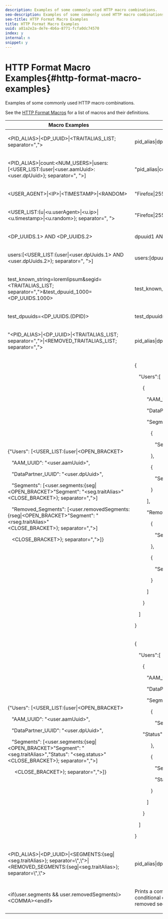```yaml
---
description: Examples of some commonly used HTTP macro combinations.
seo-description: Examples of some commonly used HTTP macro combinations.
seo-title: HTTP Format Macro Examples
title: HTTP Format Macro Examples
uuid: a81a2e2a-de7e-4b6a-8771-fcfa0dc74570
index: y
internal: n
snippet: y
---
```


# HTTP Format Macro Examples{#http-format-macro-examples}

Examples of some commonly used HTTP macro combinations.

 See the [HTTP Format Macros](../formats/web-formats.md#reference_C392124A5F3F42E49F8AADDBA601ADFE) for a list of macros and their definitions.

<table id="table_D5FAC5D056ED49D79FA883197EF8F42E"> 
 <thead> 
  <tr> 
   <th colname="col1" class="entry"> Macro Examples </th> 
   <th colname="col2" class="entry"> Output Format </th> 
  </tr> 
 </thead>
 <tbody> 
  <tr> 
   <td colname="col1"> <p> <span class="codeph"> &lt;PID_ALIAS&gt;|&lt;DP_UUID&gt;|&lt;TRAITALIAS_LIST; separator=","&gt; </span> </p> </td> 
   <td colname="col2"> <p> <span class="codeph"> pid_alias|dp_uuid|trait_1,trait_2 </span> </p> </td> 
  </tr> 
  <tr> 
   <td colname="col1"> <p> <span class="codeph"> &lt;PID_ALIAS&gt;|count:&lt;NUM_USERS&gt;|users:[&lt;USER_LIST:{user|&lt;user.aamUuid&gt;:&lt;user.dpUuid&gt;}; separator=", "&gt;] </span> </p> </td> 
   <td colname="col2"> <p> <span class="codeph"> "pid_alias|count:2|users:[uuid1:dpuuid1, uuid2:dpuuid2]" </span> </p> </td> 
  </tr> 
  <tr> 
   <td colname="col1"> <p> <span class="codeph"> &lt;USER_AGENT&gt;|&lt;IP&gt;|&lt;TIMESTAMP&gt;|&lt;RANDOM&gt; </span> </p> </td> 
   <td colname="col2"> <p> <span class="codeph"> "Firefox|255.255.255.255|1395758143|42341" </span> </p> </td> 
  </tr> 
  <tr> 
   <td colname="col1"> <p> <span class="codeph"> &lt;USER_LIST:{u|&lt;u.userAgent&gt;|&lt;u.ip&gt;|&lt;u.timestamp&gt;|&lt;u.random&gt;}; separator=", "&gt; </span> </p> </td> 
   <td colname="col2"> <p> <span class="codeph"> "Firefox|255.255.255.255|1395758143|42341" </span> </p> </td> 
  </tr> 
  <tr> 
   <td colname="col1"> <p> <span class="codeph"> &lt;DP_UUIDS.1&gt; AND &lt;DP_UUIDS.2&gt; </span> </p> </td> 
   <td colname="col2"> <p> <span class="codeph"> dpuuid1 AND dpuuid2 </span> </p> </td> 
  </tr> 
  <tr> 
   <td colname="col1"> <p> <span class="codeph"> users:[&lt;USER_LIST:{user|&lt;user.dpUuids.1&gt; AND &lt;user.dpUuids.2&gt;}; separator=", "&gt;] </span> </p> </td> 
   <td colname="col2"> <p> <span class="codeph"> users:[dpuuid1 AND dpuuid2] </span> </p> </td> 
  </tr> 
  <tr> 
   <td colname="col1"> <p> <span class="codeph"> test_known_string=loremlipsum&amp;segid=&lt;TRAITALIAS_LIST; separator=","&gt;&amp;test_dpuuid_1000=&lt;DP_UUIDS.1000&gt; </span> </p> </td> 
   <td colname="col2"> <p> <span class="codeph"> test_known_string=loremlipsum&amp;segid=trait_1,trait_2&amp;test_dpuuid_1000=dpuuid_1000 </span> </p> </td> 
  </tr> 
  <tr> 
   <td colname="col1"> <p> <span class="codeph"> test_dpuuids=&lt;DP_UUIDS.(DPID)&gt; </span> </p> </td> 
   <td colname="col2"> <p> <span class="codeph"> test_dpuuids=dpuuid2 </span> </p> </td> 
  </tr> 
  <tr> 
   <td colname="col1"> <p> <span class="codeph"> "&lt;PID_ALIAS&gt;|&lt;DP_UUID&gt;|&lt;TRAITALIAS_LIST; separator=","&gt;|&lt;REMOVED_TRAITALIAS_LIST; separator=","&gt; </span> </p> </td> 
   <td colname="col2"> <p> <span class="codeph"> pid_alias|dp_uuid|trait_1,trait_2|trait_3,trait_4 </span> </p> </td> 
  </tr> 
  <tr> 
   <td colname="col1"> <p> 
     <codeblock>
       {"Users":&nbsp;[&lt;USER_LIST:{user|&lt;OPEN_BRACKET&gt; 
      
&nbsp;&nbsp;&nbsp;"AAM_UUID":&nbsp;"&lt;user.aamUuid&gt;", 
      
&nbsp;&nbsp;&nbsp;"DataPartner_UUID":&nbsp;"&lt;user.dpUuid&gt;", 
      
&nbsp;&nbsp;&nbsp;"Segments":&nbsp;[&lt;user.segments:{seg|&lt;OPEN_BRACKET&gt;"Segment":&nbsp;"&lt;seg.traitAlias&gt;"&lt;CLOSE_BRACKET&gt;};&nbsp;separator=","&gt;] 
      
&nbsp;&nbsp;&nbsp;"Removed_Segments":&nbsp;[&lt;user.removedSegments:{rseg|&lt;OPEN_BRACKET&gt;"Segment":&nbsp;"&lt;rseg.traitAlias&gt;"&lt;CLOSE_BRACKET&gt;};&nbsp;separator=","&gt;] 
      
&nbsp;&nbsp;&nbsp;&lt;CLOSE_BRACKET&gt;};&nbsp;separator=","&gt;]} 
     </codeblock> </p> </td> 
   <td colname="col2"> <p> 
     <codeblock>
       {&nbsp;&nbsp; 
      
&nbsp;&nbsp;&nbsp;"Users":[&nbsp;&nbsp; 
      
&nbsp;&nbsp;&nbsp;&nbsp;&nbsp;&nbsp;{&nbsp;&nbsp; 
      
&nbsp;&nbsp;&nbsp;&nbsp;&nbsp;&nbsp;&nbsp;&nbsp;&nbsp;"AAM_UUID":"uuid1", 
      
&nbsp;&nbsp;&nbsp;&nbsp;&nbsp;&nbsp;&nbsp;&nbsp;&nbsp;"DataPartner_UUID":"dpuuid1", 
      
&nbsp;&nbsp;&nbsp;&nbsp;&nbsp;&nbsp;&nbsp;&nbsp;&nbsp;"Segments":[&nbsp;&nbsp; 
      
&nbsp;&nbsp;&nbsp;&nbsp;&nbsp;&nbsp;&nbsp;&nbsp;&nbsp;&nbsp;&nbsp;&nbsp;{&nbsp;&nbsp; 
      
&nbsp;&nbsp;&nbsp;&nbsp;&nbsp;&nbsp;&nbsp;&nbsp;&nbsp;&nbsp;&nbsp;&nbsp;&nbsp;&nbsp;&nbsp;"Segment":"alias1" 
      
&nbsp;&nbsp;&nbsp;&nbsp;&nbsp;&nbsp;&nbsp;&nbsp;&nbsp;&nbsp;&nbsp;&nbsp;}, 
      
&nbsp;&nbsp;&nbsp;&nbsp;&nbsp;&nbsp;&nbsp;&nbsp;&nbsp;&nbsp;&nbsp;&nbsp;{&nbsp;&nbsp; 
      
&nbsp;&nbsp;&nbsp;&nbsp;&nbsp;&nbsp;&nbsp;&nbsp;&nbsp;&nbsp;&nbsp;&nbsp;&nbsp;&nbsp;&nbsp;"Segment":"alias2" 
      
&nbsp;&nbsp;&nbsp;&nbsp;&nbsp;&nbsp;&nbsp;&nbsp;&nbsp;&nbsp;&nbsp;&nbsp;} 
      
&nbsp;&nbsp;&nbsp;&nbsp;&nbsp;&nbsp;&nbsp;&nbsp;&nbsp;], 
      
&nbsp;&nbsp;&nbsp;&nbsp;&nbsp;&nbsp;&nbsp;&nbsp;&nbsp;"Removed_Segments":[&nbsp;&nbsp; 
      
&nbsp;&nbsp;&nbsp;&nbsp;&nbsp;&nbsp;&nbsp;&nbsp;&nbsp;&nbsp;&nbsp;&nbsp;{&nbsp;&nbsp; 
      
&nbsp;&nbsp;&nbsp;&nbsp;&nbsp;&nbsp;&nbsp;&nbsp;&nbsp;&nbsp;&nbsp;&nbsp;&nbsp;&nbsp;&nbsp;"Segment":"alias3" 
      
&nbsp;&nbsp;&nbsp;&nbsp;&nbsp;&nbsp;&nbsp;&nbsp;&nbsp;&nbsp;&nbsp;&nbsp;}, 
      
&nbsp;&nbsp;&nbsp;&nbsp;&nbsp;&nbsp;&nbsp;&nbsp;&nbsp;&nbsp;&nbsp;&nbsp;{&nbsp;&nbsp; 
      
&nbsp;&nbsp;&nbsp;&nbsp;&nbsp;&nbsp;&nbsp;&nbsp;&nbsp;&nbsp;&nbsp;&nbsp;&nbsp;&nbsp;&nbsp;"Segment":"alias4" 
      
&nbsp;&nbsp;&nbsp;&nbsp;&nbsp;&nbsp;&nbsp;&nbsp;&nbsp;&nbsp;&nbsp;&nbsp;} 
      
&nbsp;&nbsp;&nbsp;&nbsp;&nbsp;&nbsp;&nbsp;&nbsp;&nbsp;] 
      
&nbsp;&nbsp;&nbsp;&nbsp;&nbsp;&nbsp;} 
      
&nbsp;&nbsp;&nbsp;] 
      
} 
     </codeblock> </p> </td> 
  </tr> 
  <tr> 
   <td colname="col1"> <p> 
     <codeblock>
       {"Users":&nbsp;[&lt;USER_LIST:{user|&lt;OPEN_BRACKET&gt; 
      
&nbsp;&nbsp;&nbsp;"AAM_UUID":&nbsp;"&lt;user.aamUuid&gt;", 
      
&nbsp;&nbsp;&nbsp;"DataPartner_UUID":&nbsp;"&lt;user.dpUuid&gt;", 
      
&nbsp;&nbsp;&nbsp;"Segments":&nbsp;[&lt;user.segments:{seg|&lt;OPEN_BRACKET&gt;"Segment":&nbsp;"&lt;seg.traitAlias&gt;","Status":&nbsp;"&lt;seg.status&gt;"&lt;CLOSE_BRACKET&gt;};&nbsp;separator=","&gt;] 
      
&nbsp;&nbsp;&nbsp;&nbsp;&nbsp;&lt;CLOSE_BRACKET&gt;};&nbsp;separator=","&gt;]} 
     </codeblock> </p> </td> 
   <td colname="col2"> <p> 
     <codeblock>
       {&nbsp;&nbsp; 
      
&nbsp;&nbsp;&nbsp;"Users":[&nbsp;&nbsp; 
      
&nbsp;&nbsp;&nbsp;&nbsp;&nbsp;&nbsp;{&nbsp;&nbsp; 
      
&nbsp;&nbsp;&nbsp;&nbsp;&nbsp;&nbsp;&nbsp;&nbsp;&nbsp;"AAM_UUID":"uuid1", 
      
&nbsp;&nbsp;&nbsp;&nbsp;&nbsp;&nbsp;&nbsp;&nbsp;&nbsp;"DataPartner_UUID":"dpuuid1", 
      
&nbsp;&nbsp;&nbsp;&nbsp;&nbsp;&nbsp;&nbsp;&nbsp;&nbsp;"Segments":[&nbsp;&nbsp; 
      
&nbsp;&nbsp;&nbsp;&nbsp;&nbsp;&nbsp;&nbsp;&nbsp;&nbsp;&nbsp;&nbsp;&nbsp;{&nbsp;&nbsp; 
      
&nbsp;&nbsp;&nbsp;&nbsp;&nbsp;&nbsp;&nbsp;&nbsp;&nbsp;&nbsp;&nbsp;&nbsp;&nbsp;&nbsp;&nbsp;"Segment":"alias1" 
      
&nbsp;&nbsp;&nbsp;&nbsp;&nbsp;&nbsp;"Status":"1" 
      
&nbsp;&nbsp;&nbsp;&nbsp;&nbsp;&nbsp;&nbsp;&nbsp;&nbsp;&nbsp;&nbsp;&nbsp;}, 
      
&nbsp;&nbsp;&nbsp;&nbsp;&nbsp;&nbsp;&nbsp;&nbsp;&nbsp;&nbsp;&nbsp;&nbsp;{&nbsp;&nbsp; 
      
&nbsp;&nbsp;&nbsp;&nbsp;&nbsp;&nbsp;&nbsp;&nbsp;&nbsp;&nbsp;&nbsp;&nbsp;&nbsp;&nbsp;&nbsp;"Segment":"alias2" 
      
&nbsp;&nbsp;&nbsp;&nbsp;&nbsp;&nbsp;&nbsp;&nbsp;&nbsp;&nbsp;&nbsp;&nbsp;&nbsp;&nbsp;&nbsp;"Status":"0" 
      
&nbsp;&nbsp;&nbsp;&nbsp;&nbsp;&nbsp;&nbsp;&nbsp;&nbsp;&nbsp;&nbsp;&nbsp;} 
      
&nbsp;&nbsp;&nbsp;&nbsp;&nbsp;&nbsp;&nbsp;&nbsp;&nbsp;] 
      
&nbsp;&nbsp;&nbsp;&nbsp;&nbsp;&nbsp;} 
      
&nbsp;&nbsp;&nbsp;] 
      
} 
     </codeblock> </p> </td> 
  </tr> 
  <tr> 
   <td colname="col1"> <p> <span class="codeph"> &lt;PID_ALIAS&gt;|&lt;DP_UUID&gt;|&lt;SEGMENTS:{seg|&lt;seg.traitAlias&gt;}; separator=\",\"&gt;|&lt;REMOVED_SEGMENTS:{seg|&lt;seg.traitAlias&gt;}; separator=\",\"&gt; </span> </p> </td> 
   <td colname="col2"> <p> <span class="codeph"> pid_alias|dp_uuid|trait_1,trait_2|trait_3,trait_4 </span> </p> </td> 
  </tr> 
  <tr> 
   <td colname="col1"> <p> <span class="codeph"> &lt;if(user.segments &amp;&amp; user.removedSegments)&gt;&lt;COMMA&gt;&lt;endif&gt; </span> </p> </td> 
   <td colname="col2"> <p>Prints a comma if the fields <span class="codeph"> segments </span> and <span class="codeph"> removedSegments </span> are not empty. This conditional can be used for POST requests when concatenating lists for segments and removed segments. </p> </td> 
  </tr> 
 </tbody> 
</table>

